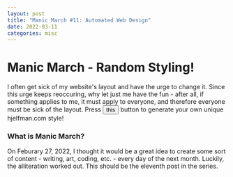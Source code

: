 ```yaml
---
layout: post
title: "Manic March #11: Automated Web Design"
date: 2022-03-11
categories: misc
---
```


# Manic March - Random Styling!

I often get sick of my website's layout and have the urge to change it. Since this urge keeps reoccuring, why let just me have the fun - after all, if something applies to me, it must apply to everyone, and therefore everyone must be sick of the layout. Press <button id="rip" onclick="destroy()">this</button> button to generate your own unique hjelfman.com style!


### What is Manic March?

On Feburary 27, 2022, I thought it would be a great idea to create some sort of content - writing, art, coding, etc. - every day of the next month. Luckily, the alliteration worked out. This should be the eleventh post in the series.

<script>
	function destroy() {
		var everything = document.getElementsByTagName("*");
		var ids = [];
		var fonts = ["Arial","Verdana","Helvetica","Tahoma","Trebuchet MS","Times New Roman","Georgia","Garamond","Courier New","Brush Script MT", "Comic Sans", "Comic Sans MS"];
		for (var i=0, n=everything.length; i < n; ++i) {
			var el = everything[i];
			if (el.id) {
				ids.push(el.id);
			}
		}
		document.querySelector('*').style.fontFamily = fonts[choice];
		var choice = Math.floor(Math.random()*fonts.length);
		for (var j=0, lim=ids.length; j < lim; j++) {
			var randomColor = Math.floor(Math.random()*16777215).toString(16);
			document.getElementById(ids[j]).style.color = randomColor;
		}
	}
</script>
